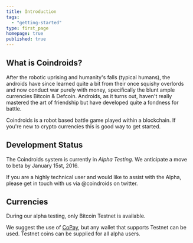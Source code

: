 ```yaml
---
title: Introduction
tags: 
  - "getting-started"
type: first_page
homepage: true
published: true
---
```


## What is Coindroids?

After the robotic uprising and humanity's falls (typical humans), the androids have since learned quite a bit from their once squishy overlords and now conduct war purely with money, specifically the blunt ample currencies Bitcoin & Defcoin. Androids, as it turns out, haven't really mastered the art of friendship but have developed quite a fondness for battle.

Coindroids is a robot based battle game played within a blockchain. If you're new to crypto currencies this is good way to get started.

## Development Status

The Coindroids system is currently in *Alpha Testing*. We anticipate a move to beta by January 15st, 2016. 

If you are a highly technical user and would like to assist with the Alpha, please get in touch with us via @coindroids on twitter.   

## Currencies

During our alpha testing, only Bitcoin Testnet is available. 

We suggest the use of [CoPay](https://copay.io), but any wallet that supports Testnet can be used. Testnet coins can be supplied for all alpha users. 


